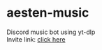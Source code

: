 # aesten-music
Discord music bot using yt-dlp  
Invite link: [click here](https://discord.com/api/oauth2/authorize?client_id=1115631469616971819&permissions=2150639616&scope=bot)
